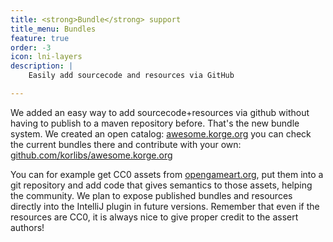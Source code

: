 ```yaml
---
title: <strong>Bundle</strong> support
title_menu: Bundles
feature: true
order: -3
icon: lni-layers
description: |
    Easily add sourcecode and resources via GitHub

---
```


We added an easy way to add sourcecode+resources via github without having to publish to a maven repository before. That's the new bundle system. We created an open catalog: <a href="https://awesome.korge.org/">awesome.korge.org</a> you can check the current bundles there and contribute with your own: <a href="https://github.com/korlibs/awesome.korge.org">github.com/korlibs/awesome.korge.org</a>

You can for example get CC0 assets from <a href="https://opengameart.org/">opengameart.org</a>, put them into a git repository and add code that gives semantics to those assets, helping the community. We plan to expose published bundles and resources directly into the IntelliJ plugin in future versions. Remember that even if the resources are CC0, it is always nice to give proper credit to the assert authors!

